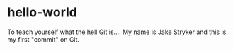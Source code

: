 # hello-world
To teach yourself what the hell Git is....
My name is Jake Stryker and this is my first "commit" on Git. 
